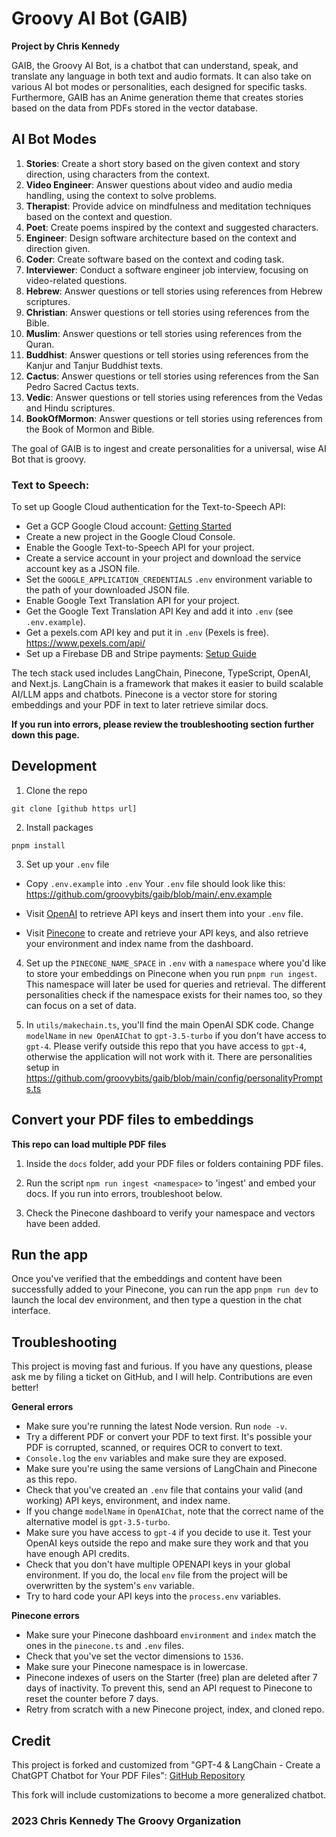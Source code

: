 # Groovy AI Bot (GAIB)

**Project by Chris Kennedy**

GAIB, the Groovy AI Bot, is a chatbot that can understand, speak, and translate any language in both text and audio formats. It can also take on various AI bot modes or personalities, each designed for specific tasks. Furthermore, GAIB has an Anime generation theme that creates stories based on the data from PDFs stored in the vector database.

## AI Bot Modes

1. **Stories**: Create a short story based on the given context and story direction, using characters from the context.
2. **Video Engineer**: Answer questions about video and audio media handling, using the context to solve problems.
3. **Therapist**: Provide advice on mindfulness and meditation techniques based on the context and question.
4. **Poet**: Create poems inspired by the context and suggested characters.
5. **Engineer**: Design software architecture based on the context and direction given.
6. **Coder**: Create software based on the context and coding task.
7. **Interviewer**: Conduct a software engineer job interview, focusing on video-related questions.
8. **Hebrew**: Answer questions or tell stories using references from Hebrew scriptures.
9. **Christian**: Answer questions or tell stories using references from the Bible.
10. **Muslim**: Answer questions or tell stories using references from the Quran.
11. **Buddhist**: Answer questions or tell stories using references from the Kanjur and Tanjur Buddhist texts.
12. **Cactus**: Answer questions or tell stories using references from the San Pedro Sacred Cactus texts.
13. **Vedic**: Answer questions or tell stories using references from the Vedas and Hindu scriptures.
14. **BookOfMormon**: Answer questions or tell stories using references from the Book of Mormon and Bible.

The goal of GAIB is to ingest and create personalities for a universal, wise AI Bot that is groovy.

### Text to Speech:

To set up Google Cloud authentication for the Text-to-Speech API:

- Get a GCP Google Cloud account: [Getting Started](https://cloud.google.com/docs/authentication/getting-started)
- Create a new project in the Google Cloud Console.
- Enable the Google Text-to-Speech API for your project.
- Create a service account in your project and download the service account key as a JSON file.
- Set the `GOOGLE_APPLICATION_CREDENTIALS` `.env` environment variable to the path of your downloaded JSON file.
- Enable Google Text Translation API for your project.
- Get the Google Text Translation API Key and add it into `.env` (see `.env.example`).
- Get a pexels.com API key and put it in `.env` (Pexels is free). <https://www.pexels.com/api/>
- Set up a Firebase DB and Stripe payments: [Setup Guide](https://blog.jarrodwatts.com/set-up-subscription-payments-with-stripe-using-firebase-and-nextjs)

The tech stack used includes LangChain, Pinecone, TypeScript, OpenAI, and Next.js. LangChain is a framework that makes it easier to build scalable AI/LLM apps and chatbots. Pinecone is a vector store for storing embeddings and your PDF in text to later retrieve similar docs.

**If you run into errors, please review the troubleshooting section further down this page.**

## Development

1. Clone the repo

```
git clone [github https url]
```

2. Install packages

```
pnpm install
```

3. Set up your `.env` file

- Copy `.env.example` into `.env`
  Your `.env` file should look like this: <https://github.com/groovybits/gaib/blob/main/.env.example>

- Visit [OpenAI](https://help.openai.com/en/articles/4936850-where-do-i-find-my-secret-api-key) to retrieve API
keys and insert them into your `.env` file.
- Visit [Pinecone](https://pinecone.io/) to create and retrieve your API keys, and also retrieve your environment and index name from the dashboard.

4. Set up the `PINECONE_NAME_SPACE` in `.env` with a `namespace` where you'd like to store your embeddings on Pinecone when you run `pnpm run ingest`. This namespace will later be used for queries and retrieval. The different personalities check if the namespace exists for their names too, so they can focus on a set of data.

5. In `utils/makechain.ts`, you'll find the main OpenAI SDK code. Change `modelName` in `new OpenAIChat` to `gpt-3.5-turbo` if you don't have access to `gpt-4`. Please verify outside this repo that you have access to `gpt-4`, otherwise the application will not work with it. There are personalities setup in <https://github.com/groovybits/gaib/blob/main/config/personalityPrompts.ts>

## Convert your PDF files to embeddings

**This repo can load multiple PDF files**

1. Inside the `docs` folder, add your PDF files or folders containing PDF files.

2. Run the script `npm run ingest <namespace>` to 'ingest' and embed your docs. If you run into errors, troubleshoot below.

3. Check the Pinecone dashboard to verify your namespace and vectors have been added.

## Run the app

Once you've verified that the embeddings and content have been successfully added to your Pinecone, you can run the app `pnpm run dev` to launch the local dev environment, and then type a question in the chat interface.

## Troubleshooting

This project is moving fast and furious. If you have any questions, please ask me by filing a ticket on GitHub, and I will help. Contributions are even better!

**General errors**

- Make sure you're running the latest Node version. Run `node -v`.
- Try a different PDF or convert your PDF to text first. It's possible your PDF is corrupted, scanned, or requires OCR to convert to text.
- `Console.log` the `env` variables and make sure they are exposed.
- Make sure you're using the same versions of LangChain and Pinecone as this repo.
- Check that you've created an `.env` file that contains your valid (and working) API keys, environment, and index name.
- If you change `modelName` in `OpenAIChat`, note that the correct name of the alternative model is `gpt-3.5-turbo`.
- Make sure you have access to `gpt-4` if you decide to use it. Test your OpenAI keys outside the repo and make sure they work and that you have enough API credits.
- Check that you don't have multiple OPENAPI keys in your global environment. If you do, the local `env` file from the project will be overwritten by the system's `env` variable.
- Try to hard code your API keys into the `process.env` variables.

**Pinecone errors**

- Make sure your Pinecone dashboard `environment` and `index` match the ones in the `pinecone.ts` and `.env` files.
- Check that you've set the vector dimensions to `1536`.
- Make sure your Pinecone namespace is in lowercase.
- Pinecone indexes of users on the Starter (free) plan are deleted after 7 days of inactivity. To prevent this, send an API request to Pinecone to reset the counter before 7 days.
- Retry from scratch with a new Pinecone project, index, and cloned repo.

## Credit

This project is forked and customized from "GPT-4 & LangChain - Create a ChatGPT Chatbot for Your PDF Files":
[GitHub Repository](https://github.com/mayooear/gpt4-pdf-chatbot-langchain)

This fork will include customizations to become a more generalized chatbot.


### 2023 Chris Kennedy The Groovy Organization
